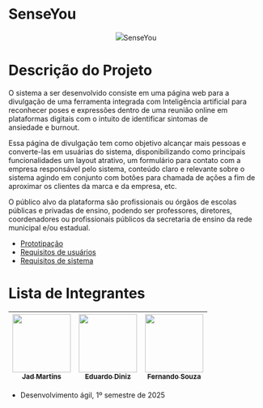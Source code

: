 # SenseYou

<p align="center"><img src="icone/icon.png/></p>
<p align="center">SenseYou</p>

# Descrição do Projeto

<p>O sistema a ser desenvolvido consiste em uma página web para a divulgação de uma ferramenta integrada com Inteligência artificial para reconhecer poses e expressões dentro de uma reunião online em plataformas digitais com o intuito de identificar sintomas de ansiedade e burnout. </p>
<p>Essa página de divulgação tem como objetivo alcançar mais pessoas e converte-las em usuárias do sistema, disponibilizando como principais funcionalidades um layout atrativo, um formulário para contato com a empresa responsável pelo sistema, conteúdo claro e relevante sobre o sistema agindo em conjunto com botões para chamada de ações a fim de aproximar os clientes da marca e da empresa, etc.
</p>
<p> O público alvo da plataforma são profissionais ou órgãos de escolas públicas e privadas de ensino, podendo ser professores, diretores, coordenadores ou profissionais públicos da secretaria de ensino da rede municipal e/ou estadual.</p>

<ul>
  <li><a href="Requisitos de Usuário/RF.md">Prototipação</a></li>
  <li><a href="Requisitos de Usuário/RF.md">Requisitos de usuários</a></li>
  <li><a href="Requisitos de Usuário/RNF.md">Requisitos de sistema</a></li>
</ul>

# Lista de Integrantes

| [<img src="https://avatars.githubusercontent.com/u/171989995?v=4" width=115><br><sub>Jad Martins</sub>](https://github.com/Jadmartins936?tab=repositories) | [<img src="https://avatars.githubusercontent.com/u/101212530?v=4" width=115><br><sub>Eduardo Diniz</sub>](https://github.com/Edudiniz22) | [<img src="https://avatars.githubusercontent.com/u/138416145?v=4" width=115><br><sub>Fernando Souza</sub>](https://github.com/FerSouzza) |
| :---: | :---: | :---: |

- Desenvolvimento ágil, 1º semestre de 2025







